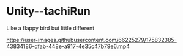 # Unity--tachiRun
Like a flappy bird but little different <br>




https://user-images.githubusercontent.com/66225279/175832385-43834186-dfab-448e-a917-4e35c47b79e6.mp4

